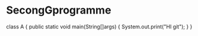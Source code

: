 # SecongGprogramme
class A 
{
public static void main(String[]args)
{
System.out.print("HI git");
}
}
